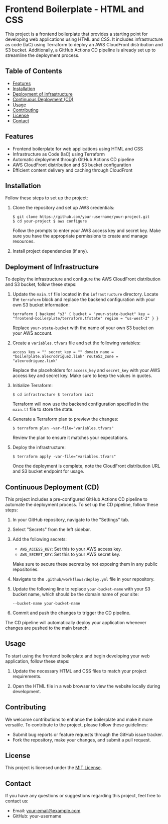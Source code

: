 Frontend Boilerplate - HTML and CSS
===================================

This project is a frontend boilerplate that provides a starting point for developing web applications using HTML and CSS. It includes infrastructure as code (IaC) using Terraform to deploy an AWS CloudFront distribution and S3 bucket. Additionally, a GitHub Actions CD pipeline is already set up to streamline the deployment process.

Table of Contents
-----------------

-   [Features](https://chat.openai.com/#features)
-   [Installation](https://chat.openai.com/#installation)
-   [Deployment of Infrastructure](https://chat.openai.com/#deployment-of-infrastructure)
-   [Continuous Deployment (CD)](https://chat.openai.com/#continuous-deployment-cd)
-   [Usage](https://chat.openai.com/#usage)
-   [Contributing](https://chat.openai.com/#contributing)
-   [License](https://chat.openai.com/#license)
-   [Contact](https://chat.openai.com/#contact)

Features
--------

-   Frontend boilerplate for web applications using HTML and CSS
-   Infrastructure as Code (IaC) using Terraform
-   Automatic deployment through GitHub Actions CD pipeline
-   AWS CloudFront distribution and S3 bucket configuration
-   Efficient content delivery and caching through CloudFront

Installation
------------

Follow these steps to set up the project:

1.  Clone the repository and set up AWS credentials:


    `$ git clone https://github.com/your-username/your-project.git $ cd your-project $ aws configure`

    Follow the prompts to enter your AWS access key and secret key. Make sure you have the appropriate permissions to create and manage resources.

2.  Install project dependencies (if any).

Deployment of Infrastructure
----------------------------

To deploy the infrastructure and configure the AWS CloudFront distribution and S3 bucket, follow these steps:

1.  Update the `main.tf` file located in the `infrastructure` directory. Locate the `terraform` block and replace the backend configuration with your own S3 bucket information:

    `terraform { backend "s3" { bucket = "your-state-bucket" key = "frontend-boilerplate/terraform.tfstate" region = "us-west-2" } }`

    Replace `your-state-bucket` with the name of your own S3 bucket on your AWS account.

2.  Create a `variables.tfvars` file and set the following variables:

    `access_key = "" secret_key = "" domain_name = "boilerplate.alexrodriguez.link" route53_zone = "alexrodriguez.link"`

    Replace the placeholders for `access_key` and `secret_key` with your AWS access key and secret key. Make sure to keep the values in quotes.

3.  Initialize Terraform:

    `$ cd infrastructure $ terraform init`

    Terraform will now use the backend configuration specified in the `main.tf` file to store the state.

4.  Generate a Terraform plan to preview the changes:


    `$ terraform plan -var-file="variables.tfvars"`

    Review the plan to ensure it matches your expectations.

5.  Deploy the infrastructure:

    `$ terraform apply -var-file="variables.tfvars"`

    Once the deployment is complete, note the CloudFront distribution URL and S3 bucket endpoint for usage.

Continuous Deployment (CD)
--------------------------

This project includes a pre-configured GitHub Actions CD pipeline to automate the deployment process. To set up the CD pipeline, follow these steps:

1.  In your GitHub repository, navigate to the "Settings" tab.

2.  Select "Secrets" from the left sidebar.

3.  Add the following secrets:

    -   `AWS_ACCESS_KEY`: Set this to your AWS access key.
    -   `AWS_SECRET_KEY`: Set this to your AWS secret key.

    Make sure to secure these secrets by not exposing them in any public repositories.

4.  Navigate to the `.github/workflows/deploy.yml` file in your repository.

5.  Update the following line to replace `your-bucket-name` with your S3 bucket name, which should be the domain name of your site:

    `--bucket-name your-bucket-name`

6.  Commit and push the changes to trigger the CD pipeline.

The CD pipeline will automatically deploy your application whenever changes are pushed to the main branch.

Usage
-----

To start using the frontend boilerplate and begin developing your web application, follow these steps:

1.  Update the necessary HTML and CSS files to match your project requirements.

2.  Open the HTML file in a web browser to view the website locally during development.

Contributing
------------

We welcome contributions to enhance the boilerplate and make it more versatile. To contribute to the project, please follow these guidelines:

-   Submit bug reports or feature requests through the GitHub issue tracker.
-   Fork the repository, make your changes, and submit a pull request.

License
-------

This project is licensed under the [MIT License](https://chat.openai.com/LICENSE).

Contact
-------

If you have any questions or suggestions regarding this project, feel free to contact us:

-   Email: <your-email@example.com>
-   GitHub: your-username